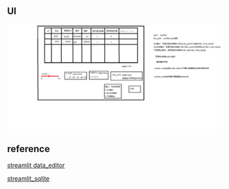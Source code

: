 ## UI

![](bak/ui_.png)

## reference

[streamlit data_editor](https://docs.streamlit.io/library/advanced-features/dataframes)

[streamlit_sqlite](https://docs.streamlit.io/library/advanced-features/connecting-to-data)

